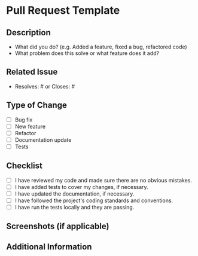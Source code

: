 # Pull Request Template

## Description
<!-- Please include a summary of the changes and the related issue. -->
- What did you do? (e.g. Added a feature, fixed a bug, refactored code)
- What problem does this solve or what feature does it add?

## Related Issue
<!-- Please link to the issue that this PR addresses, if applicable. -->
- Resolves: #<issue-number> or Closes: #<issue-number>

## Type of Change
<!-- Please delete options that are not relevant. -->
- [ ] Bug fix
- [ ] New feature
- [ ] Refactor
- [ ] Documentation update
- [ ] Tests

## Checklist
- [ ] I have reviewed my code and made sure there are no obvious mistakes.
- [ ] I have added tests to cover my changes, if necessary.
- [ ] I have updated the documentation, if necessary.
- [ ] I have followed the project's coding standards and conventions.
- [ ] I have run the tests locally and they are passing.

## Screenshots (if applicable)
<!-- If your PR involves UI changes, please include relevant screenshots. -->

## Additional Information
<!-- Any other information that would be useful to understand the PR (e.g. design decisions, notes for reviewers, etc.). -->
